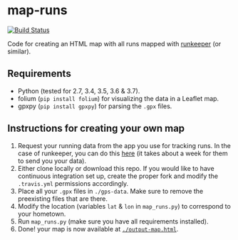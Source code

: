 # map-runs

[![Build Status](https://travis-ci.org/BenjaSanchez/map-runs.svg?branch=master)](https://travis-ci.org/BenjaSanchez/map-runs)

Code for creating an HTML map with all runs mapped with [runkeeper](http://runkeeper.com) (or similar).

## Requirements

* Python (tested for 2.7, 3.4, 3.5, 3.6 & 3.7).
* folium (`pip install folium`) for visualizing the data in a Leaflet map.
* gpxpy (`pip install gpxpy`) for parsing the `.gpx` files.

## Instructions for creating your own map

1. Request your running data from the app you use for tracking runs. In the case of runkeeper, you can do this [here](https://runkeeper.com/exportData) (it takes about a week for them to send you your data).
2. Either clone locally or download this repo. If you would like to have continuous integration set up, create the proper fork and modify the `.travis.yml` permissions accordingly.
3. Place all your `.gpx` files in `./gps-data`. Make sure to remove the preexisting files that are there.
4. Modify the location (variables `lat` & `lon` in `map_runs.py`) to correspond to your hometown.
5. Run `map_runs.py` (make sure you have all requirements installed).
6. Done! your map is now available at [`./output-map.html`](https://benjasanchez.github.io/map-runs/output-map.html).
